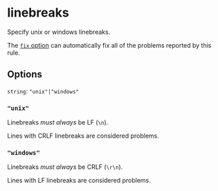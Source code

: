 # linebreaks

Specify unix or windows linebreaks.

The [`fix` option](../../../docs/user-guide/usage/options.md#fix) can automatically fix all of the problems reported by this rule.

## Options

`string`: `"unix"|"windows"`

### `"unix"`

Linebreaks _must always_ be LF (`\n`).

Lines with CRLF linebreaks are considered problems.

### `"windows"`

Linebreaks _must always_ be CRLF (`\r\n`).

Lines with LF linebreaks are considered problems.
